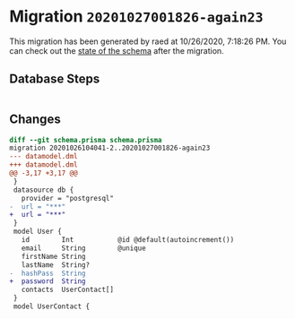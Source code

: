 # Migration `20201027001826-again23`

This migration has been generated by raed at 10/26/2020, 7:18:26 PM.
You can check out the [state of the schema](./schema.prisma) after the migration.

## Database Steps

```sql

```

## Changes

```diff
diff --git schema.prisma schema.prisma
migration 20201026104041-2..20201027001826-again23
--- datamodel.dml
+++ datamodel.dml
@@ -3,17 +3,17 @@
 }
 datasource db {
   provider = "postgresql"
-  url = "***"
+  url = "***"
 }
 model User {
   id        Int           @id @default(autoincrement())
   email     String        @unique
   firstName String
   lastName  String?
-  hashPass  String
+  password  String
   contacts  UserContact[]
 }
 model UserContact {
```


